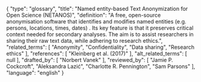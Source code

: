 {
    "type": "glossary",
    "title": "Named entity-based Text Anonymization for Open Science (NETANOS)",
    "definition": "A free, open-source anonymisation software that identifies and modifies named entities (e.g. persons, locations, times, dates) . Its key feature is that it preserves critical context needed for secondary analyses. The aim is to assist researchers in sharing their raw text data, while adhering to research ethics.",
    "related_terms": [
        "Anonymity",
        "Confidentiality",
        "Data sharing",
        "Research ethics"
    ],
    "references": [
        "Kleinberg et al. (2017)"
    ],
    "alt_related_terms": [
        null
    ],
    "drafted_by": [
        "Norbert Vanek"
    ],
    "reviewed_by": [
        "Jamie P. Cockcroft",
        "Aleksandra Lazić",
        "Charlotte R. Pennington",
        "Sam Parsons"
    ],
    "language": "english"
}